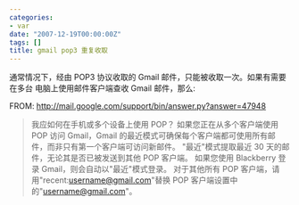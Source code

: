 ```yaml
---
categories:
- var
date: "2007-12-19T00:00:00Z"
tags: []
title: gmail pop3 重复收取
---
```


通常情况下，经由 POP3 协议收取的 Gmail 邮件，只能被收取一次。如果有需要在多台
电脑上使用邮件客户端查收 Gmail 邮件，那么: 

FROM: http://mail.google.com/support/bin/answer.py?answer=47948

> 我应如何在手机或多个设备上使用 POP？
> 如果您正在从多个客户端使用 POP 访问 Gmail，Gmail 的最近模式可确保每个客户端都可使用所有邮件，而非只有第一个客户端可访问新邮件。
> "最近"模式提取最近 30 天的邮件，无论其是否已被发送到其他 POP 客户端。
> 如果您使用 Blackberry 登录 Gmail，则会自动以"最近"模式登录。
> 对于其他所有 POP 客户端，请用"recent:username@gmail.com"替换 POP 客户端设置中的"username@gmail.com"。

